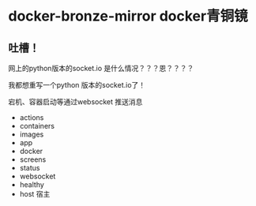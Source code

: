 # docker-bronze-mirror docker青铜镜


## 吐槽！

网上的python版本的socket.io 是什么情况？？？恩？？？？

我都想重写一个python 版本的socket.io了！

宕机、容器启动等通过websocket 推送消息


- actions
- containers
- images
- app
- docker
- screens
- status
- websocket
- healthy
- host 宿主
